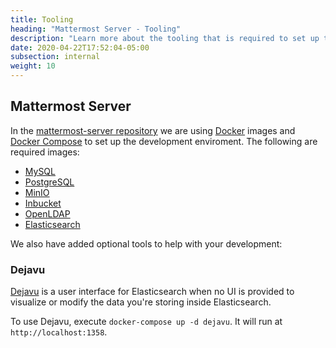```yaml
---
title: Tooling
heading: "Mattermost Server - Tooling"
description: "Learn more about the tooling that is required to set up the developer's environment."
date: 2020-04-22T17:52:04-05:00
subsection: internal
weight: 10
---
```


## Mattermost Server

In the [mattermost-server repository](https://github.com/mattermost/mattermost-server) we are using [Docker](https://www.docker.com/) images and [Docker Compose](https://docs.docker.com/compose/) to set up the development enviroment. The following are required images:

- [MySQL](https://www.mysql.com/)
- [PostgreSQL](https://www.postgresql.org/)
- [MinIO](https://min.io/)
- [Inbucket](https://www.inbucket.org/)
- [OpenLDAP](https://www.openldap.org/)
- [Elasticsearch](https://www.elastic.co)

We also have added optional tools to help with your development:

### Dejavu

[Dejavu](https://opensource.appbase.io/dejavu/) is a user interface for Elasticsearch when no UI is provided to visualize or modify the data you're storing inside Elasticsearch.

To use Dejavu, execute `docker-compose up -d dejavu`. It will run at `http://localhost:1358`.
